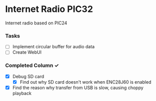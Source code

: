 # Internet Radio PIC32
Internet radio based on PIC24

### Tasks
- [ ] Implement circular buffer for audio data
- [ ] Create WebUI

### Completed Column ✓
- [x] Debug SD card
  - [x] Find out why SD card doesn't work when ENC28J60 is enabled
- [x] Find the reason why transfer from USB is slow, causing choppy playback
